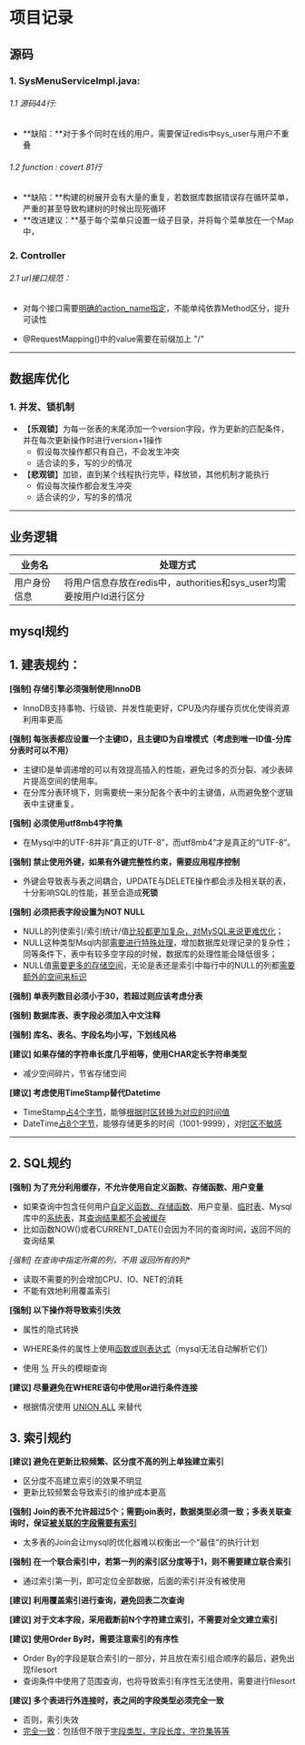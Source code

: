 # 项目记录

## 源码

### 1. SysMenuServiceImpl.java:

###### 1.1 源码44行:

* **缺陷：**对于多个同时在线的用户，需要保证redis中sys_user与用户不重叠

###### 	1.2  function : covert 81行

* **缺陷：**构建的树展开会有大量的重复，若数据库数据错误存在循环菜单，严重的甚至导致构建树的时候出现死循环
* **改进建议：**基于每个菜单只设置一级子目录，并将每个菜单放在一个Map中，



### 2. Controller

###### 2.1 url接口规范：

* 对每个接口需要<u>明确的action_name指定</u>，不能单纯依靠Method区分，提升可读性

* @RequestMapping()中的value需要在前缀加上 "/"

---



## 数据库优化

### 1. 并发、锁机制

* 【**乐观锁**】为每一张表的末尾添加一个version字段，作为更新的匹配条件，并在每次更新操作时进行version+1操作
  * 假设每次操作都只有自己，不会发生冲突
  * 适合读的多，写的少的情况
* 【**悲观锁**】加锁，直到某个线程执行完毕，释放锁，其他机制才能执行
  * 假设每次操作都会发生冲突
  * 适合读的少，写的多的情况

---



## 业务逻辑

| 业务名       | 处理方式                                                     |
| ------------ | ------------------------------------------------------------ |
| 用户身份信息 | 将用户信息存放在redis中，authorities和sys_user均需要按用户Id进行区分 |









## mysql规约

## 1. 建表规约：

**[强制]	存储引擎必须强制使用InnoDB**

* InnoDB支持事物、行级锁、并发性能更好，CPU及内存缓存页优化使得资源利用率更高

**[强制]	每张表都应设置一个主键ID，且主键ID为自增模式（考虑到唯一ID值-分库分表时可以不用）**

* 主键ID是单调递增的可以有效提高插入的性能，避免过多的页分裂、减少表碎片提高空间的使用率。 
* 在分库分表环境下，则需要统一来分配各个表中的主键值，从而避免整个逻辑表中主键重复。

**[强制]	必须使用utf8mb4字符集**

* 在Mysql中的UTF-8并非“真正的UTF-8”，而utf8mb4”才是真正的“UTF-8”。

**[强制]	禁止使用外键，如果有外键完整性约束，需要应用程序控制**

* 外键会导致表与表之间耦合，UPDATE与DELETE操作都会涉及相关联的表，十分影响SQL的性能，甚至会造成**死锁**

**[强制]	必须把表字段设置为NOT NULL**

- NULL的列使索引/索引统计/值<u>比较都更加复杂，对MySQL来说更难优化</u>；
- NULL这种类型Msql内部<u>需要进行特殊处理</u>，增加数据库处理记录的复杂性；同等条件下，表中有较多空字段的时候，数据库的处理性能会降低很多；
- NULL值<u>需要更多的存储空间</u>，无论是表还是索引中每行中的NULL的列都<u>需要额外的空间来标识</u>

**[强制]	单表列数目必须小于30，若超过则应该考虑分表**

**[强制]	数据库表、表字段必须加入中文注释**

**[强制]	库名、表名、字段名均小写，下划线风格**

**[建议]	如果存储的字符串长度几乎相等，使用CHAR定长字符串类型**

* 减少空间碎片，节省存储空间

**[建议]	考虑使用TimeStamp替代Datetime**

* TimeStamp<u>占4个字节</u>，能够<u>根据时区转换为对应的时间值</u>
* DateTime<u>占8个字节</u>，能够存储更多的时间（1001-9999），对<u>时区不敏感</u>



---

## 2. SQL规约

**[强制]	为了充分利用缓存，不允许使用自定义函数、存储函数、用户变量**

* 如果查询中包含任何用户<u>自定义函数、存储函数</u>、用户变量、<u>临时表</u>、Mysql库中的<u>系统表</u>，其<u>查询结果都不会被缓存</u>
* 比如函数NOW()或者CURRENT_DATE()会因为不同的查询时间，返回不同的查询结果

**[强制]	在查询中指定所需的列，不用* 返回所有的列**

* 读取不需要的列会增加CPU、IO、NET的消耗
* 不能有效地利用覆盖索引

**[强制]	以下操作将导致索引失效**

* 属性的隐式转换

* WHERE条件的属性上使用<u>函数或则表达式</u>（mysql无法自动解析它们）
* 使用 <u>%</u> 开头的模糊查询

**[建议]	尽量避免在WHERE语句中使用or进行条件连接**

* 根据情况使用 <u>UNION ALL</u> 来替代



## 3. 索引规约

**[建议]	避免在更新比较频繁、区分度不高的列上单独建立索引**

* 区分度不高建立索引的效果不明显
* 更新比较频繁会导致索引的维护成本更高

**[强制]	Join的表不允许超过5个；需要join表时，数据类型必须一致；多表关联查询时，保证<u>被关联的字段需要有索引</u>**

* 太多表的Join会让mysql的优化器难以权衡出一个“最佳”的执行计划

**[强制]	在一个联合索引中，若第一列的索引区分度等于1，则不需要建立联合索引**

* 通过索引第一列，即可定位全部数据，后面的索引并没有被使用

**[建议]	利用覆盖索引进行查询，避免回表二次查询**

**[建议]	对于文本字段，采用截断前N个字符建立索引，不需要对全文建立索引**

**[建议]	使用Order By时，需要注意索引的有序性**

* Order By的字段是联合索引的一部分，并且放在索引组合顺序的最后，避免出现filesort
* 查询条件中使用了范围查询，也将导致索引有序性无法使用，需要进行filesort

**[建议]	多个表进行外连接时，表之间的字段类型必须完全一致**

* 否则，索引失效
* <u>完全一致</u>：包括但不限于<u>字段类型，字段长度，字符集等等</u>